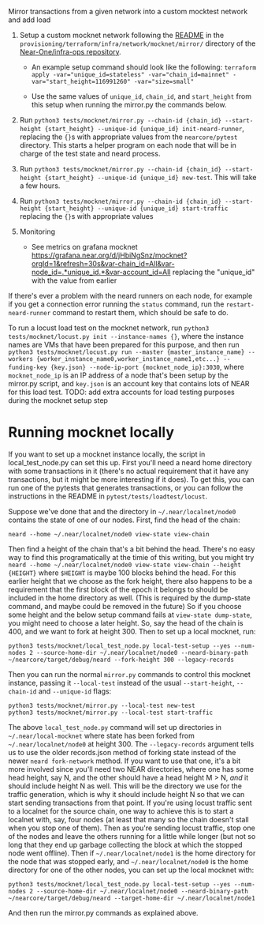 Mirror transactions from a given network into a custom mocktest network and add load

1. Setup a custom mocknet network following the [README](https://github.com/Near-One/infra-ops/blob/main/provisioning/terraform/infra/network/mocknet/mirror/README) in the `provisioning/terraform/infra/network/mocknet/mirror/` directory of the [Near-One/infra-ops repository](https://github.com/Near-One/infra-ops).
    - An example setup command should look like the following: `terraform apply -var="unique_id=stateless" -var="chain_id=mainnet" -var="start_height=116991260" -var="size=small"`

    - Use the same values of `unique_id`, `chain_id`, and `start_height` from this setup when running the mirror.py the commands below. 

2. Run `python3 tests/mocknet/mirror.py --chain-id {chain_id} --start-height {start_height} --unique-id {unique_id} init-neard-runner`, replacing the `{}`s with appropriate values from the `nearcore/pytest` directory. This starts a helper program on each node that will be in charge of the test state and neard process.

3. Run `python3 tests/mocknet/mirror.py --chain-id {chain_id} --start-height {start_height} --unique-id {unique_id} new-test`. This will take a few hours.

4. Run `python3 tests/mocknet/mirror.py --chain-id {chain_id} --start-height {start_height} --unique-id {unique_id} start-traffic` replacing the `{}`s with appropriate values

5. Monitoring
    - See metrics on grafana mocknet https://grafana.near.org/d/jHbiNgSnz/mocknet?orgId=1&refresh=30s&var-chain_id=All&var-node_id=.*unique_id.*&var-account_id=All replacing the "unique_id" with the value from earlier

If there's ever a problem with the neard runners on each node, for example if you get a connection error running the `status` command, run the `restart-neard-runner` command to restart them, which should be safe to do.

To run a locust load test on the mocknet network, run `python3 tests/mocknet/locust.py init --instance-names {}`, where
the instance names are VMs that have been prepared for this purpose, and then run `python3 tests/mocknet/locust.py run --master {master_instance_name} --workers {worker_instance_name0,worker_instance_name1,etc...} --funding-key {key.json} --node-ip-port {mocknet_node_ip}:3030`, where `mocknet_node_ip` is an IP address of a node that's been setup by the mirror.py script, and `key.json` is an account key that contains lots of NEAR for this load test. TODO: add extra accounts for load testing purposes during the mocknet setup step

# Running mocknet locally

If you want to set up a mocknet instance locally, the script in local_test_node.py can set this up. First you'll need a neard home directory with some transactions in it (there's no actual requirement that it have any transactions, but it might be more interesting if it does). To get this, you can run one of the pytests that generates transactions, or you can follow the instructions in the README in `pytest/tests/loadtest/locust`.

Suppose we've done that and the directory in `~/.near/localnet/node0` contains the state of one of our nodes. First, find the head of the chain:

```
neard --home ~/.near/localnet/node0 view-state view-chain
```

Then find a height of the chain that's a bit behind the head. There's no easy way to find this programatically at the timie of this writing, but you might try `neard --home ~/.near/localnet/node0 view-state view-chain --height {HEIGHT}` where `$HEIGHT` is maybe 100 blocks behind the head. For this earlier height that we choose as the fork height, there also happens to be a requirement that the first block of the epoch it belongs to should be included in the home directory as well. (This is required by the dump-state command, and maybe could be removed in the future) So if you choose some height and the below setup command fails at `view-state dump-state`, you might need to choose a later height. So, say the head of the chain is 400, and we want to fork at height 300. Then to set up a local mocknet, run:

```
python3 tests/mocknet/local_test_node.py local-test-setup --yes --num-nodes 2 --source-home-dir ~/.near/localnet/node0 --neard-binary-path ~/nearcore/target/debug/neard --fork-height 300 --legacy-records
```

Then you can run the normal `mirror.py` commands to control this mocknet instance, passing it `--local-test` instead of the usual `--start-height`, `--chain-id` and `--unique-id` flags:

```
python3 tests/mocknet/mirror.py --local-test new-test
python3 tests/mocknet/mirror.py --local-test start-traffic
```

The above `local_test_node.py` command will set up directories in `~/.near/local-mocknet` where state has been forked from `~/.near/localnet/node0` at height 300. The `--legacy-records` argument tells us to use the older records.json method of forking state instead of the newer `neard fork-network` method. If you want to use that one, it's a bit more involved since you'll need two NEAR directories, where one has some head height, say N, and the other should have a head height M > N, *and* it should include height N as well. This will be the directory we use for the traffic generation, which is why it should include height N so that we can start sending transactions from that point. If you're using locust traffic sent to a localnet for the source chain, one way to achieve this is to start a localnet with, say, four nodes (at least that many so the chain doesn't stall when you stop one of them). Then as you're sending locust traffic, stop one of the nodes and leave the others running for a little while longer (but not so long that they end up garbage collecting the block at which the stopped node went offline). Then if `~/.near/localnet/node1` is the home directory for the node that was stopped early, and `~/.near/localnet/node0` is the home directory for one of the other nodes, you can set up the local mocknet with:

```
python3 tests/mocknet/local_test_node.py local-test-setup --yes --num-nodes 2 --source-home-dir ~/.near/localnet/node0 --neard-binary-path ~/nearcore/target/debug/neard --target-home-dir ~/.near/localnet/node1
```

And then run the mirror.py commands as explained above.
